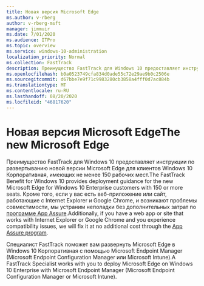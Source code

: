 ```yaml
---
title: Новая версия Microsoft Edge
ms.author: v-rberg
author: v-rberg-msft
manager: jimmuir
ms.date: 7/01/2020
ms.audience: ITPro
ms.topic: overview
ms.service: windows-10-administration
localization_priority: Normal
ms.collection: FastTrack
description: Преимущество FastTrack для Windows 10 предоставляет инструкции по развертыванию новой версии Microsoft Edge для клиентов Windows 10 Корпоративная, имеющих не менее 150 рабочих мест.
ms.openlocfilehash: b0a0523749cfa834d0ade55c72e29ae9b0c2506e
ms.sourcegitcommit: d67bbe7e9f71c9983280cb3858a4fff0d7ac884b
ms.translationtype: MT
ms.contentlocale: ru-RU
ms.lasthandoff: 08/20/2020
ms.locfileid: "46817620"
---
```

# <a name="the-new-microsoft-edge"></a><span data-ttu-id="95bcb-103">Новая версия Microsoft Edge</span><span class="sxs-lookup"><span data-stu-id="95bcb-103">The new Microsoft Edge</span></span>

<span data-ttu-id="95bcb-104">Преимущество FastTrack для Windows 10 предоставляет инструкции по развертыванию новой версии Microsoft Edge для клиентов Windows 10 Корпоративная, имеющих не менее 150 рабочих мест.</span><span class="sxs-lookup"><span data-stu-id="95bcb-104">The FastTrack Benefit for Windows 10 provides deployment guidance for the new Microsoft Edge for Windows 10 Enterprise customers with 150 or more seats.</span></span> <span data-ttu-id="95bcb-105">Кроме того, если у вас есть веб-приложение или сайт, работающие с Internet Explorer и Google Chrome, и возникают проблемы совместимости, мы устраним неполадки без дополнительных затрат по [программе App Assure](Win-10-app-assure.md).</span><span class="sxs-lookup"><span data-stu-id="95bcb-105">Additionally, if you have a web app or site that works with Internet Explorer or Google Chrome and you experience compatibility issues, we will fix it at no additional cost through the [App Assure program](Win-10-app-assure.md).</span></span>

<span data-ttu-id="95bcb-106">Специалист FastTrack поможет вам развернуть Microsoft Edge в Windows 10 Корпоративная с помощью Microsoft Endpoint Manager (Microsoft Endpoint Configuration Manager или Microsoft Intune).</span><span class="sxs-lookup"><span data-stu-id="95bcb-106">A FastTrack Specialist works with you to deploy Microsoft Edge on Windows 10 Enterprise with Microsoft Endpoint Manager (Microsoft Endpoint Configuration Manager or Microsoft Intune).</span></span>


